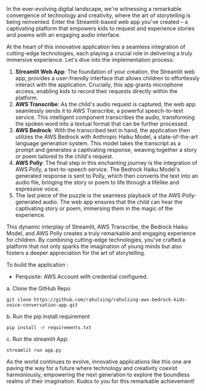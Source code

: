 In the ever-evolving digital landscape, we're witnessing a remarkable convergence of technology and creativity, where the art of storytelling is being reinvented. Enter the Streamlit-based web app you've created – a captivating platform that empowers kids to request and experience stories and poems with an engaging audio interface.

At the heart of this innovative application lies a seamless integration of cutting-edge technologies, each playing a crucial role in delivering a truly immersive experience. Let's dive into the implementation process:

1. **Streamlit Web App**: The foundation of your creation, the Streamlit web app, provides a user-friendly interface that allows children to effortlessly interact with the application. Crucially, this app grants microphone access, enabling kids to record their requests directly within the platform.
2. **AWS Transcribe**: As the child's audio request is captured, the web app seamlessly sends it to AWS Transcribe, a powerful speech-to-text service. This intelligent component transcribes the audio, transforming the spoken word into a textual format that can be further processed.
3. **AWS Bedrock**: With the transcribed text in hand, the application then utilizes the AWS Bedrock with Anthropic Haiku Model, a state-of-the-art language generation system. This model takes the transcript as a prompt and generates a captivating response, weaving together a story or poem tailored to the child's request.
4. **AWS Polly**: The final step in this enchanting journey is the integration of AWS Polly, a text-to-speech service. The Bedrock Haiku Model's generated response is sent to Polly, which then converts the text into an audio file, bringing the story or poem to life through a lifelike and expressive voice.
5. The last piece of the puzzle is the seamless playback of the AWS Polly-generated audio. The web app ensures that the child can hear the captivating story or poem, immersing them in the magic of the experience.


This dynamic interplay of Streamlit, AWS Transcribe, the Bedrock Haiku Model, and AWS Polly creates a truly remarkable and engaging experience for children. By combining cutting-edge technologies, you've crafted a platform that not only sparks the imagination of young minds but also fosters a deeper appreciation for the art of storytelling.


To build the application : 

* Perquisite: AWS Account with credential configured. 

a. Clone the GitHub Repo
```
git clone https://github.com/rahulsing/rahulsing-aws-bedrock-kids-voice-conversation-app.git
```
b. Run the pip install requirement
```
pip install -r requirements.txt
```
c. Run the streamlit App: 
```
streamlit run app.py
```
As the world continues to evolve, innovative applications like this one are paving the way for a future where technology and creativity coexist harmoniously, empowering the next generation to explore the boundless realms of their imagination. Kudos to you for this remarkable achievement!
